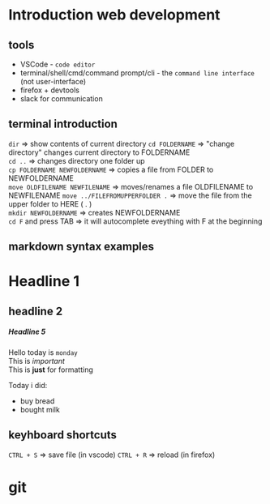 # Introduction web development

## tools
- VSCode - `code editor` 
- terminal/shell/cmd/command prompt/cli - the `command line interface` (not user-interface)
- firefox + devtools
- slack for communication

## terminal introduction
`dir`  => show contents of current directory
`cd FOLDERNAME` => "change directory" changes current directory to FOLDERNAME  
`cd ..` => changes directory one folder up  
`cp FOLDERNAME NEWFOLDERNAME` => copies a file from FOLDER to NEWFOLDERNAME  
`move OLDFILENAME NEWFILENAME` => moves/renames a file OLDFILENAME to NEWFILENAME
`move ../FILEFROMUPPERFOLDER .` => move the file from the upper folder to HERE ( . )  
`mkdir NEWFOLDERNAME` => creates NEWFOLDERNAME  
`cd F` and press TAB => it will autocomplete eveything with F at the beginning


## markdown syntax examples

# Headline 1
## headline 2
##### Headline 5


Hello today is `monday`  
This is *important*  
This is **just** for formatting

Today i did:
- buy bread
- bought milk


## keyhboard shortcuts

`CTRL + S` => save file (in vscode)
`CTRL + R` => reload (in firefox)

# git


